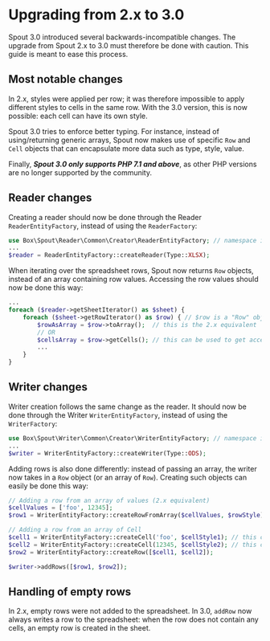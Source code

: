 Upgrading from 2.x to 3.0
=========================

Spout 3.0 introduced several backwards-incompatible changes. The upgrade from Spout 2.x to 3.0 must therefore be done with caution.
This guide is meant to ease this process.

Most notable changes
--------------------
In 2.x, styles were applied per row; it was therefore impossible to apply different styles to cells in the same row.
With the 3.0 version, this is now possible: each cell can have its own style.

Spout 3.0 tries to enforce better typing. For instance, instead of using/returning generic arrays, Spout now makes use of specific `Row` and `Cell` objects that can encapsulate more data such as type, style, value.

Finally, **_Spout 3.0 only supports PHP 7.1 and above_**, as other PHP versions are no longer supported by the community.

Reader changes
--------------
Creating a reader should now be done through the Reader `ReaderEntityFactory`, instead of using the `ReaderFactory`:
```php
use Box\Spout\Reader\Common\Creator\ReaderEntityFactory; // namespace is no longer "Box\Spout\Reader"
...
$reader = ReaderEntityFactory::createReader(Type::XLSX);
```

When iterating over the spreadsheet rows, Spout now returns `Row` objects, instead of an array containing row values. Accessing the row values should now be done this way:
```php
...
foreach ($reader->getSheetIterator() as $sheet) {
    foreach ($sheet->getRowIterator() as $row) { // $row is a "Row" object, not an array
        $rowAsArray = $row->toArray();  // this is the 2.x equivalent
        // OR
        $cellsArray = $row->getCells(); // this can be used to get access to cells' details
        ... 
    }
}
```

Writer changes
--------------
Writer creation follows the same change as the reader. It should now be done through the Writer `WriterEntityFactory`, instead of using the `WriterFactory`:
```php
use Box\Spout\Writer\Common\Creator\WriterEntityFactory; // namespace is no longer "Box\Spout\Writer"
...
$writer = WriterEntityFactory::createWriter(Type::ODS);
```

Adding rows is also done differently: instead of passing an array, the writer now takes in a `Row` object (or an array of `Row`). Creating such objects can easily be done this way:
```php
// Adding a row from an array of values (2.x equivalent)
$cellValues = ['foo', 12345];
$row1 = WriterEntityFactory::createRowFromArray($cellValues, $rowStyle);

// Adding a row from an array of Cell
$cell1 = WriterEntityFactory::createCell('foo', $cellStyle1); // this cell has its own style
$cell2 = WriterEntityFactory::createCell(12345, $cellStyle2); // this cell has its own style
$row2 = WriterEntityFactory::createRow([$cell1, $cell2]);

$writer->addRows([$row1, $row2]);
```

Handling of empty rows
----------------------
In 2.x, empty rows were not added to the spreadsheet.
In 3.0, `addRow` now always writes a row to the spreadsheet: when the row does not contain any cells, an empty row is created in the sheet.
